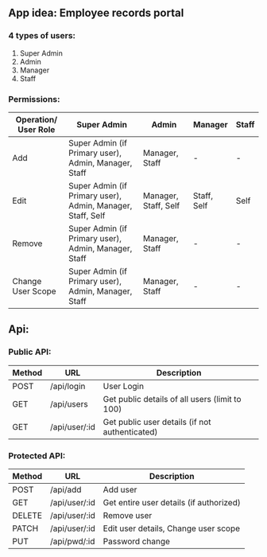 ## **App idea:** Employee records portal
### 4 types of users:
1. Super Admin
2. Admin
3. Manager
4. Staff

### Permissions:
Operation/ User Role | Super Admin | Admin | Manager | Staff
--- | --- | --- | --- | ---
Add | Super Admin (if Primary user), Admin, Manager, Staff | Manager, Staff | - | -
Edit | Super Admin (if Primary user), Admin, Manager, Staff, Self | Manager, Staff, Self | Staff, Self | Self
Remove | Super Admin (if Primary user), Admin, Manager, Staff | Manager, Staff | - | -
Change User Scope | Super Admin (if Primary user), Admin, Manager, Staff | Manager, Staff | - | -

## Api:
### Public API:
Method | URL | Description
--- | --- | ---
POST | /api/login | User Login
GET | /api/users | Get public details of all users (limit to 100)
GET | /api/user/:id | Get public user details (if not authenticated)

### Protected API:
Method | URL | Description
--- | --- | ---
POST | /api/add | Add user
GET | /api/user/:id | Get entire user details (if authorized)
DELETE | /api/user/:id | Remove user
PATCH | /api/user/:id | Edit user details, Change user scope
PUT | /api/pwd/:id | Password change